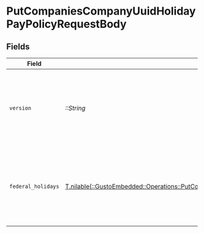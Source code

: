 # PutCompaniesCompanyUuidHolidayPayPolicyRequestBody


## Fields

| Field                                                                                                                                                                               | Type                                                                                                                                                                                | Required                                                                                                                                                                            | Description                                                                                                                                                                         |
| ----------------------------------------------------------------------------------------------------------------------------------------------------------------------------------- | ----------------------------------------------------------------------------------------------------------------------------------------------------------------------------------- | ----------------------------------------------------------------------------------------------------------------------------------------------------------------------------------- | ----------------------------------------------------------------------------------------------------------------------------------------------------------------------------------- |
| `version`                                                                                                                                                                           | *::String*                                                                                                                                                                          | :heavy_check_mark:                                                                                                                                                                  | The current version of the object. See the [versioning guide](https://docs.gusto.com/embedded-payroll/docs/idempotency) for information on how to use this field.                   |
| `federal_holidays`                                                                                                                                                                  | [T.nilable(::GustoEmbedded::Operations::PutCompaniesCompanyUuidHolidayPayPolicyFederalHolidays)](../../models/operations/putcompaniescompanyuuidholidaypaypolicyfederalholidays.md) | :heavy_minus_sign:                                                                                                                                                                  | An object containing federal holiday objects, each containing a boolean selected property.                                                                                          |